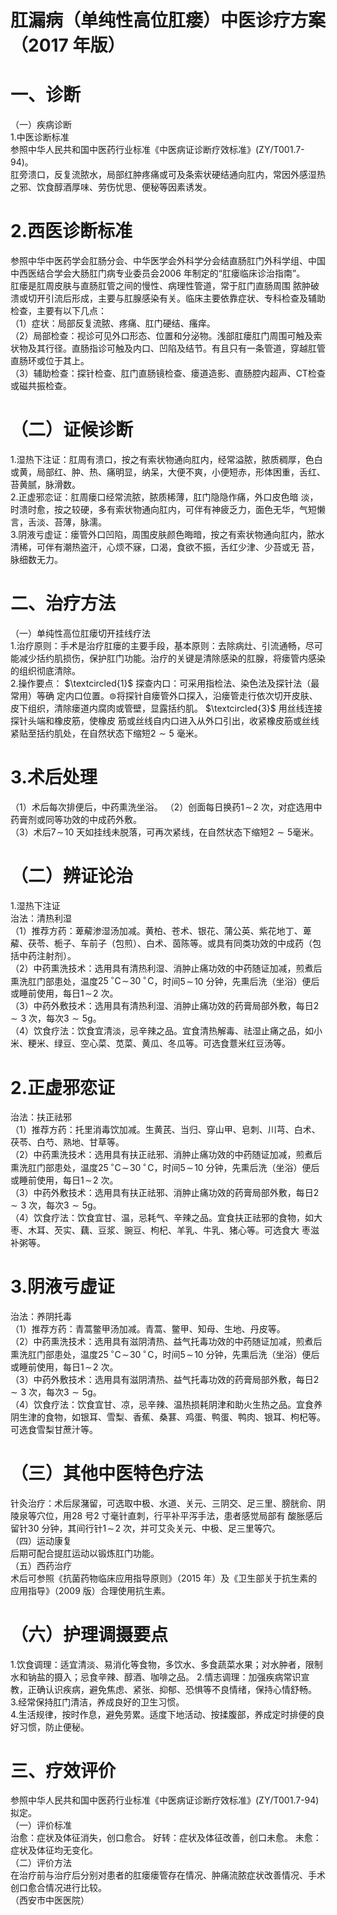 # 肛漏病（单纯性高位肛瘘）中医诊疗方案 （2017 年版）  
# 一、诊断  
（一）疾病诊断  
1.中医诊断标准  
参照中华人民共和国中医药行业标准《中医病证诊断疗效标准》(ZY/T001.7-94)。  
肛旁溃口，反复流脓水，局部红肿疼痛或可及条索状硬结通向肛内，常因外感湿热之邪、饮食醇酒厚味、劳伤忧思、便秘等因素诱发。  
# 2.西医诊断标准  
参照中华中医药学会肛肠分会、中华医学会外科学分会结直肠肛门外科学组、中国中西医结合学会大肠肛门病专业委员会2006 年制定的“肛瘘临床诊治指南”。  
肛瘘是肛周皮肤与直肠肛管之间的慢性、病理性管道，常于肛门直肠周围 脓肿破溃或切开引流后形成，主要与肛腺感染有关。临床主要依靠症状、专科检查及辅助检查，主要有以下几点：  
（1）症状：局部反复流脓、疼痛、肛门硬结、瘙痒。  
（2）局部检查：视诊可见外口形态、位置和分泌物。浅部肛瘘肛门周围可触及索状物及其行径。直肠指诊可触及内口、凹陷及结节。有且只有一条管道，穿越肛管直肠环或位于其上。  
（3）辅助检查：探针检查、肛门直肠镜检查、瘘道造影、直肠腔内超声、CT检查或磁共振检查。  
# （二）证候诊断  
1.湿热下注证：肛周有溃口，按之有索状物通向肛内，经常溢脓，脓质稠厚，色白或黄，局部红、肿、热、痛明显，纳呆，大便不爽，小便短赤，形体困重，舌红、苔黄腻，脉滑数。  
2.正虚邪恋证：肛周瘘口经常流脓，脓质稀薄，肛门隐隐作痛，外口皮色暗 淡，时溃时愈，按之较硬，多有索状物通向肛内，可伴有神疲乏力，面色无华，气短懒言，舌淡、苔薄，脉濡。  
3.阴液亏虚证：瘘管外口凹陷，周围皮肤颜色晦暗，按之有索状物通向肛内，脓水清稀，可伴有潮热盗汗，心烦不寐，口渴，食欲不振，舌红少津、少苔或无 苔，脉细数无力。  
# 二、治疗方法  
（一）单纯性高位肛瘘切开挂线疗法  
1.治疗原则：手术是治疗肛瘘的主要手段，基本原则：去除病灶、引流通畅，尽可能减少括约肌损伤，保护肛门功能。治疗的关键是清除感染的肛腺，将瘘管内感染的组织彻底清除。  
2.操作要点： $\textcircled{1}$ 探查内口：可采用指检法、染色法及探针法（最常用）等确 定内口位置。$\circledcirc$将探针自瘘管外口探入，沿瘘管走行依次切开皮肤、皮下组织，清除瘘道内腐肉或管壁，显露括约肌。 $\textcircled{3}$ 用丝线连接探针头端和橡皮筋，使橡皮 筋或丝线自内口进入从外口引出，收紧橡皮筋或丝线紧贴至括约肌处，在自然状态下缩短$2{\sim}5$ 毫米。  
# 3.术后处理  
（1）术后每次排便后，中药熏洗坐浴。 （2）创面每日换药$1\!\sim\!2$ 次，对症选用中药膏剂或同等功效的中成药外敷。  
（3）术后$7\!\sim\!10$ 天如挂线未脱落，可再次紧线，在自然状态下缩短$2{\sim}5$毫米。  
# （二）辨证论治  
1.湿热下注证  
治法：清热利湿  
（1）推荐方药：萆薢渗湿汤加减。黄柏、苍术、银花、蒲公英、紫花地丁、萆薢、茯苓、栀子、车前子（包煎）、白术、茵陈等。或具有同类功效的中成药（包括中药注射剂）。  
（2）中药熏洗技术：选用具有清热利湿、消肿止痛功效的中药随证加减，煎煮后熏洗肛门部患处，温度$25\,^{\circ}\mathrm{C}\!\sim\!30\,^{\circ}\!\mathrm{C}$，时间$5\!\sim\!10$ 分钟，先熏后洗（坐浴）便后或睡前使用，每日$1\!\sim\!2$ 次。  
（3）中药外敷技术：选用具有清热利湿、消肿止痛功效的药膏局部外敷，每日$2{\sim}3$ 次，每次$3{\sim}5\mathrm{g}$。  
（4）饮食疗法：饮食宜清淡，忌辛辣之品。宜食清热解毒、祛湿止痛之品，如小米、粳米、绿豆、空心菜、苋菜、黄瓜、冬瓜等。可选食薏米红豆汤等。  
# 2.正虚邪恋证  
治法：扶正祛邪  
（1）推荐方药：托里消毒饮加减。生黄芪、当归、穿山甲、皂刺、川芎、白术、茯苓、白芍、熟地、甘草等。  
（2）中药熏洗技术：选用具有扶正祛邪、消肿止痛功效的中药随证加减，煎煮后熏洗肛门部患处，温度$25\,^{\circ}\mathrm{C}\!\sim\!30\,^{\circ}\!\mathrm{C}$，时间$5\!\sim\!10$ 分钟，先熏后洗（坐浴）便后或睡前使用，每日$1\!\sim\!2$ 次。  
（3）中药外敷技术：选用具有扶正祛邪、消肿止痛功效的药膏局部外敷，每日$2{\sim}3$ 次，每次$3{\sim}5\mathrm{g}$。  
（4）饮食疗法：饮食宜甘、温，忌耗气、辛辣之品。宜食扶正祛邪的食物，如大枣、木耳、芡实、藕、豆浆、豌豆、枸杞、羊乳、牛乳、猪心等。可选食大 枣滋补粥等。  
# 3.阴液亏虚证  
治法：养阴托毒  
（1）推荐方药：青蒿鳖甲汤加减。青蒿、鳖甲、知母、生地、丹皮等。  
（2）中药熏洗技术：选用具有滋阴清热、益气托毒功效的中药随证加减，煎煮后熏洗肛门部患处，温度$25\,^{\circ}\mathrm{C}\!\sim\!30\,^{\circ}\!\mathrm{C}$，时间$5\!\sim\!10$ 分钟，先熏后洗（坐浴）便后或睡前使用，每日$1\!\sim\!2$ 次。  
（3）中药外敷技术：选用具有滋阴清热、益气托毒功效的药膏局部外敷，每日$2{\sim}3$ 次，每次$3{\sim}5\mathrm{g}$。  
（4）饮食疗法：饮食宜甘、凉，忌辛辣、温热损耗阴津和助火生热之品。宜食养阴生津的食物，如银耳、雪梨、香蕉、桑葚、鸡蛋、鸭蛋、鸭肉、银耳、枸杞等。可选食雪梨甘蔗汁等。  
# （三）其他中医特色疗法  
针灸治疗：术后尿潴留，可选取中极、水道、关元、三阴交、足三里、膀胱俞、阴陵泉等穴位，用28 号2 寸毫针直刺，行平补平泻手法，患者感觉局部有 酸胀感后留针30 分钟，其间行针$1\!\sim\!2$ 次，并可艾灸关元、中极、足三里等穴。  
（四）运动康复  
后期可配合提肛运动以锻炼肛门功能。  
（五）西药治疗  
术后可参照《抗菌药物临床应用指导原则》（2015 年）及《卫生部关于抗生素的应用指导》（2009 版）合理使用抗生素。  
#     （六）护理调摄要点  
1.饮食调理：适宜清淡、易消化等食物，多饮水、多食蔬菜水果；对水肿者，限制水和钠盐的摄入；忌食辛辣、醇酒、咖啡之品。 2.情志调理：加强疾病常识宣教，正确认识疾病，避免焦虑、紧张、抑郁、恐惧等不良情绪，保持心情舒畅。  
3.经常保持肛门清洁，养成良好的卫生习惯。  
4.生活规律，按时作息，避免劳累。适度下地活动、按揉腹部，养成定时排便的良好习惯，防止便秘。  
# 三、疗效评价  
参照中华人民共和国中医药行业标准《中医病证诊断疗效标准》(ZY/T001.7-94)拟定。  
（一）评价标准  
治愈：症状及体征消失，创口愈合。 好转：症状及体征改善，创口未愈。 未愈：症状及体征均无变化。  
（二）评价方法  
在治疗前与治疗后分别对患者的肛瘘瘘管存在情况、肿痛流脓症状改善情况、手术创口愈合情况进行比较。  
（西安市中医医院）  